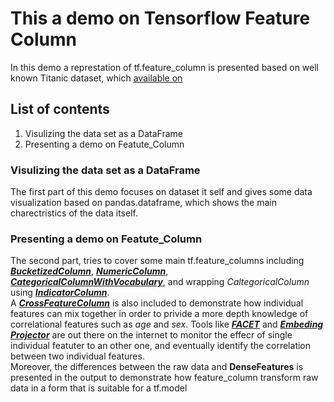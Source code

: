 # This a demo on Tensorflow Feature Column
In this demo a represtation of tf.feature_column is presented based on well known Titanic dataset, which [available on](http://storage.googleapis.com/tf-datasets/titanic/train.csv)

## List of contents
1. Visulizing the data set as a DataFrame
1. Presenting a demo on Featute_Column

### Visulizing the data set as a DataFrame
The first part of this demo focuses on dataset it self and gives some data visualization based on pandas.dataframe, which shows the main charectristics of the data itself.

### Presenting a demo on Featute_Column
The second part, tries to cover some main tf.feature_columns including [_**BucketizedColumn**_](https://www.tensorflow.org/api_docs/python/tf/feature_column/bucketized_column), [_**NumericColumn**_](https://www.tensorflow.org/api_docs/python/tf/feature_column/numeric_column), [_**CategoricalColumnWithVocabulary**_](https://www.tensorflow.org/api_docs/python/tf/feature_column/categorical_column_with_vocabulary_list), and wrapping _CaltegoricalColumn_ using [_**IndicatorColumn**_](https://www.tensorflow.org/api_docs/python/tf/feature_column/indicator_column).  
A [_**CrossFeatureColumn**_](https://www.tensorflow.org/api_docs/python/tf/feature_column/crossed_column) is also included to demonstrate how individual features can mix together in order to privide a more depth knowledge of correlational features such as _age_ and _sex_.
Tools like [_**FACET**_](https://pair-code.github.io/facets/) and [_**Embeding Projector**_](https://projector.tensorflow.org) are out there on the internet to monitor the effecr of single individual featuter to an other one, and eventually identify the correlation between two individual features.  
Moreover, the differences between the raw data and **DenseFeatures** is presented in the output to demonstrate how feature_column transform raw data in a form that is suitable for a tf.model

